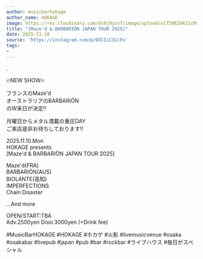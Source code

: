 ```yaml
---
author: musicbarhokage
author_name: HOKAGE
image: https://res.cloudinary.com/ds9j0yzsf/image/upload/v1759820421/DOlIiC3CcFo.jpg
title: "[Maze'd & BARBARIÖN JAPAN TOUR 2025]"
date: 2025-11-10
source: 'https://instagram.com/p/DOlIiC3CcFo'
tags:
- 
---
```

.

🔥NEW SHOW🔥

フランスのMaze'd<br>
オーストラリアのBARBARIÖN<br>
のW来日が決定‼️

月曜日からメタル満載の重圧DAY<br>
ご来店是非お待ちしております‼️

2025.11.10.Mon<br>
HOKAGE presents<br>
[Maze'd & BARBARIÖN JAPAN TOUR 2025]

Maze'd(FRA)<br>
BARBARIÖN(AUS)<br>
BIOLANTE(高知)<br>
IMPERFECTIONS<br>
Chain Disaster

...And more

OPEN/START:TBA<br>
Adv.2500yen Door.3000yen (+Drink fee)

#MusicBarHOKAGE #HOKAGE #ホカゲ #火影 #livemusicvenue #osaka #osakabar #livepub #japan #pub #bar #rockbar #ライブハウス #毎日がスペシャル